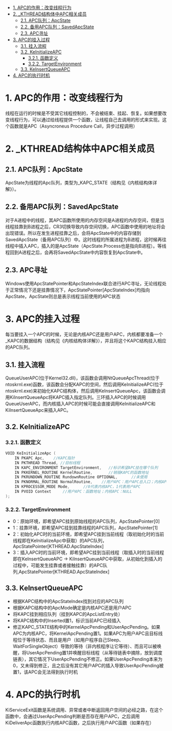 <!-- TOC -->

- [1. APC的作用：改变线程行为](#1-apc的作用改变线程行为)
- [2. _KTHREAD结构体中APC相关成员](#2-_kthread结构体中apc相关成员)
    - [2.1. APC队列：ApcState](#21-apc队列apcstate)
    - [2.2. 备用APC队列：SavedApcState](#22-备用apc队列savedapcstate)
    - [2.3. APC寻址](#23-apc寻址)
- [3. APC的挂入过程](#3-apc的挂入过程)
    - [3.1. 挂入流程](#31-挂入流程)
    - [3.2. KeInitializeAPC](#32-keinitializeapc)
        - [3.2.1. 函数定义](#321-函数定义)
        - [3.2.2. TargetEnvironment](#322-targetenvironment)
    - [3.3. KeInsertQueueAPC](#33-keinsertqueueapc)
- [4. APC的执行时机](#4-apc的执行时机)

<!-- /TOC -->
# 1. APC的作用：改变线程行为
线程在运行的时候是不受其它线程控制的，不会被结束、挂起、恢复。如果想要改变线程行为，可以通过给线程提供一个函数，让线程自己去调用的形式来实现。这个函数就是APC（Asyncroneus Procedure Call，异步过程调用）
# 2. _KTHREAD结构体中APC相关成员
## 2.1. APC队列：ApcState
ApcState为线程的Apc队列，类型为_KAPC_STATE（结构见《内核结构体详解》）。
## 2.2. 备用APC队列：SavedApcState
对于A进程中的线程，其APC函数所使用的内存空间是A进程的内存空间，但是当线程挂靠到B进程之后，CR3切换导致内存空间切换，APC函数中使用的地址将会出现错误。所以在发生进程挂靠之后，会将ApcState中的内容存储到SavedApcState（备用APC队列）中。这时线程的所属进程为B进程，这时候再往线程中插入APC，插入的是ApcState（ApcState.Process也是指向B进程）。等线程回到A进程之后，会再将SavedApcState中内容恢复到ApcState中。
## 2.3. APC寻址
Windows使用ApcStatePointer和ApcStateIndex联合进行APC寻址，无论线程处于正常情况下还是挂靠情况下，ApcStatePointer[ApcStateIndex]均指向ApcState，ApcState则总是表示线程当前使用的APC状态
# 3. APC的挂入过程
每当要挂入一个APC的时候，无论是内核APC还是用户APC，内核都要准备一个_KAPC的数据结构（结构见《内核结构体详解》），并且将这个KAPC结构挂入相应的APC队列。
## 3.1. 挂入流程
QueueUserAPC(位于Kernel32.dll)，该函数会调用NtQueueApcThread(位于ntoskrnl.exe)函数，该函数会分配KAPC的空间，然后调用KeInitializeAPC(位于ntoskrnl.exe)来初始化KAPC结构体，然后调用KeInsertQueueApc，该函数会调用KiInsertQueueApc将KAPC插入指定队列。三环插入APC的时候调用QueueUserAPC，而内核插入APC的时候可能会直接调用KeInitializeAPC和KiInsertQueueApc来插入APC。
## 3.2. KeInitializeAPC
### 3.2.1. 函数定义
```c
VOID KeInitializeApc ( 
    IN PKAPC Apc,    //KAPC指针
    IN PKTHREAD Thread, //目标线程
    IN KAPC_ENVIRONMENT TargetEnvironment,   //标识希望APC挂在哪个队列
    IN PKKERNEL_ROUTINE KernelRoutine,       //销毁KAPC的函数地址
    IN PKRUNDOWN_ROUTINE RundownRoutine OPTIONAL,      //未使用
    IN PKNORMAL_ROUTINE NormalRoutine,    //用户APC：用户APC总入口；内核APC：函数地址
    IN KPROCESSOR_MODE Mode,      //0代表内核APC，1代表用户APC
    IN PVOID Context     //用户APC：函数地址；内核APC：NULL
);
```
### 3.2.2. TargetEnvironment
* 0：原始环境，即希望APC挂到原始线程的APC队列，ApcStatePointer[0]
* 1：挂靠环境，即希望APC挂到挂靠线程的APC队列，ApcStatePointer[1]
* 2：初始化APC时的当前环境，即希望APC挂到当前线程（取初始化时的当前线程即在KeInitializeApc中获取）的APC队列，ApcStatePointer[KTHREAD.ApcStateIndex]
* 3：插入APC时的当前环境，即希望APC挂到当前线程（取插入时的当前线程即在KeInsertQueueAPC -> KiInsertQueueAPC中获取，从初始化到插入的过程中，可能发生挂靠或者接触挂靠）的APC队列,ApcStatePointer[KTHREAD.ApcStateIndex]
## 3.3. KeInsertQueueAPC
* 根据KAPC结构中的ApcStateIndex找到对应的APC队列
* 根据KAPC结构中的ApcMode确定是内核APC还是用户APC
* 将KAPC挂到相应队列（挂到KAPC的ApcListEntry处）
* 将KAPC结构中的Inserted置1，标识当前APC已经插入
* 修正KAPC_STATE结构中的KernelApcPending和UserApcPending。如果APC为内核APC，将KernelApcPending置1。如果APC为用户APC且目标线程位于等待状态、而且是用户（如用户程序自己Sleep、WaitForSingleObject）导致的等待（非内核程序让它等待）、而且可以被唤醒，将UserApcPending置1并唤醒目标线程（从等待链表中摘除，放到调度链表），其它情况下UserApcPending不修正。如果UserApcPending本来为0，又未得到修正，且之后没有其它用户APC的插入导致UserApcPending被置1，该APC会无法得到执行时机
# 4. APC的执行时机
KiServiceExit函数是系统调用、异常或者中断返回用户空间的必经之路，在这个函数中，会通过UserApcPending判断是否存在用户APC，之后调用KiDeliverApc函数执行内核APC函数，之后执行用户APC函数（如果存在）